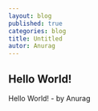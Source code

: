 ```yaml
---
layout: blog
published: true
categories: blog
title: Untitled
autor: Anurag
---
```


## Hello World!

Hello World! - by Anurag
